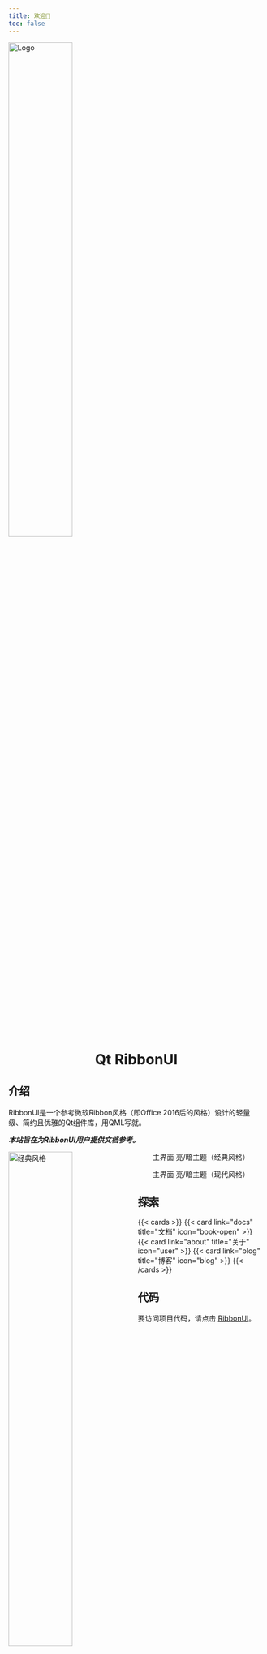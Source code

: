 ```yaml
---
title: 欢迎👏
toc: false
---
```


<img src="/imgs/logo.png" alt="Logo" style="width:50%; height:auto;">
<h1 align="center">Qt RibbonUI</h1>

## 介绍
RibbonUI是一个参考微软Ribbon风格（即Office 2016后的风格）设计的轻量级、简约且优雅的Qt组件库，用QML写就。

***本站旨在为RibbonUI用户提供文档参考。***

<img src="/imgs/ribbonui_window_classic_white.png" alt="经典风格" style="width:50%; height:auto;" align="left">
<img src="/imgs/ribbonui_window_classic_black.png" alt="经典风格" style="width:50%; height:auto;" align="right">
<p align="center">主界面 亮/暗主题（经典风格）</p>
<img src="/imgs/ribbonui_window_modern_white.png" alt="现代风格" style="width:50%; height:auto;" align="left">
<img src="/imgs/ribbonui_window_modern_black.png" alt="现代风格" style="width:50%; height:auto;" align="right">
<p align="center">主界面 亮/暗主题（现代风格）</p>

## 探索

{{< cards >}}
  {{< card link="docs" title="文档" icon="book-open" >}}
  {{< card link="about" title="关于" icon="user" >}}
  {{< card link="blog" title="博客" icon="blog" >}}
{{< /cards >}}

## 代码

要访问项目代码，请点击 [RibbonUI](https://github.com/mentalfl0w/RibbonUI)。
